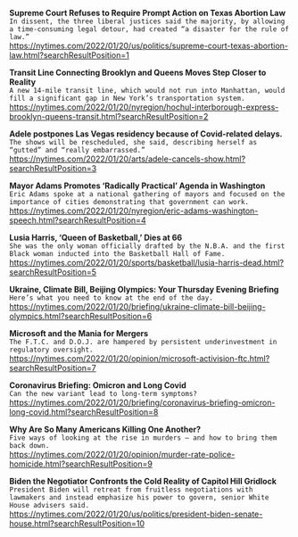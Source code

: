 **Supreme Court Refuses to Require Prompt Action on Texas Abortion Law**\
`In dissent, the three liberal justices said the majority, by allowing a time-consuming legal detour, had created “a disaster for the rule of law.”`\
https://nytimes.com/2022/01/20/us/politics/supreme-court-texas-abortion-law.html?searchResultPosition=1

**Transit Line Connecting Brooklyn and Queens Moves Step Closer to Reality**\
`A new 14-mile transit line, which would not run into Manhattan, would fill a significant gap in New York’s transportation system.`\
https://nytimes.com/2022/01/20/nyregion/hochul-interborough-express-brooklyn-queens-transit.html?searchResultPosition=2

**Adele postpones Las Vegas residency because of Covid-related delays.**\
`The shows will be rescheduled, she said, describing herself as “gutted” and “really embarrassed.”`\
https://nytimes.com/2022/01/20/arts/adele-cancels-show.html?searchResultPosition=3

**Mayor Adams Promotes ‘Radically Practical’ Agenda in Washington**\
`Eric Adams spoke at a national gathering of mayors and focused on the importance of cities demonstrating that government can work.`\
https://nytimes.com/2022/01/20/nyregion/eric-adams-washington-speech.html?searchResultPosition=4

**Lusia Harris, ‘Queen of Basketball,’ Dies at 66**\
`She was the only woman officially drafted by the N.B.A. and the first Black woman inducted into the Basketball Hall of Fame.`\
https://nytimes.com/2022/01/20/sports/basketball/lusia-harris-dead.html?searchResultPosition=5

**Ukraine, Climate Bill, Beijing Olympics: Your Thursday Evening Briefing**\
`Here’s what you need to know at the end of the day.`\
https://nytimes.com/2022/01/20/briefing/ukraine-climate-bill-beijing-olympics.html?searchResultPosition=6

**Microsoft and the Mania for Mergers**\
`The F.T.C. and D.O.J. are hampered by persistent underinvestment in regulatory oversight.`\
https://nytimes.com/2022/01/20/opinion/microsoft-activision-ftc.html?searchResultPosition=7

**Coronavirus Briefing: Omicron and Long Covid**\
`Can the new variant lead to long-term symptoms?`\
https://nytimes.com/2022/01/20/briefing/coronavirus-briefing-omicron-long-covid.html?searchResultPosition=8

**Why Are So Many Americans Killing One Another?**\
`Five ways of looking at the rise in murders — and how to bring them back down.`\
https://nytimes.com/2022/01/20/opinion/murder-rate-police-homicide.html?searchResultPosition=9

**Biden the Negotiator Confronts the Cold Reality of Capitol Hill Gridlock**\
`President Biden will retreat from fruitless negotiations with lawmakers and instead emphasize his power to govern, senior White House advisers said.`\
https://nytimes.com/2022/01/20/us/politics/president-biden-senate-house.html?searchResultPosition=10

